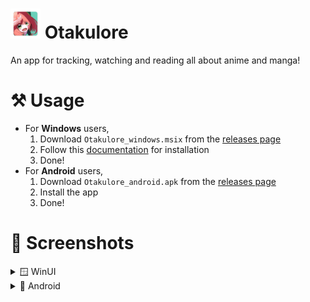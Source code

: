 # <img src=".github/icon.png" width="48px"/> Otakulore

An app for tracking, watching and reading all about anime and manga!

# ⚒️ Usage

- For **Windows** users,
  1. Download `Otakulore_windows.msix` from the [releases page](https://github.com/dentolos19/Otakulore/releases)
  2. Follow this [documentation](https://docs.microsoft.com/dotnet/maui/windows/deployment/overview#installing-the-app) for installation
  3. Done!
- For **Android** users,
  1. Download `Otakulore_android.apk` from the [releases page](https://github.com/dentolos19/Otakulore/releases)
  2. Install the app
  3. Done!

# 📸 Screenshots

<details>
	<summary>🪟 WinUI</summary>
	<img src=".github/assets/winui-0.png"/>
	<img src=".github/assets/winui-1.png"/>
	<img src=".github/assets/winui-2.png"/>
	<img src=".github/assets/winui-3.png"/>
	<img src=".github/assets/winui-4.png"/>
</details>

<details>
	<summary>📱 Android</summary>
	<img src=".github/assets/android-0.png"/>
	<img src=".github/assets/android-1.png"/>
	<img src=".github/assets/android-2.png"/>
	<img src=".github/assets/android-3.png"/>
	<img src=".github/assets/android-4.png"/>
</details>